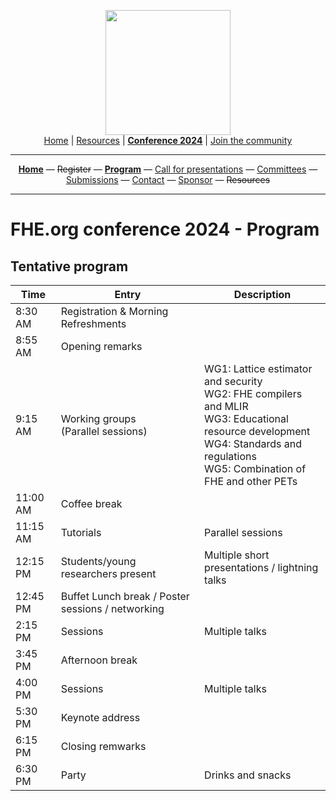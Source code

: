 <!-- Main header navigation -->
<p align="center">
  <img width="200" src="https://user-images.githubusercontent.com/5758427/180978488-db825482-5a58-4c7c-9589-c494a6f0be04.png"><br/>
  <a href="https://fhe-org.github.io">Home</a> | <a href="https://fhe-org.github.io/resources">Resources</a> | <b><a href="https://fhe-org.github.io/conferences/conference-2024/">Conference 2024</a></b> | <a href="https://fhe-org.github.io/community">Join the community</a>
</p>
<hr/>
<!-- /Main header navigation -->



<!-- Header conference 2024 links -->
<p align="center">
  <a href="https://fhe-org.github.io/conferences/conference-2024/"><b>Home</b></a>
  —
  <strike>Register</strike>
  —
  <a href="https://fhe-org.github.io/conferences/conference-2024/program"><b>Program</b></a>
  —
  <a href="https://fhe-org.github.io/conferences/conference-2024/call-for-presentations"> Call for presentations</a>
  —
  <a href="https://fhe-org.github.io/conferences/conference-2024/committees">Committees</a>
  —
  <a href="https://easychair.org/conferences/?conf=fheorg2024" target="_blank">Submissions</a>
  —
  <a href="https://fhe-org.github.io/conferences/conference-2024/contact">Contact</a>
  —
  <a href="https://fhe-org.github.io/conferences/conference-2024/sponsor">Sponsor</a>
  —
  <strike>Resources</strike>
</p>
<hr/>
<!-- /Header conference 2024 links -->





# FHE.org conference 2024 - Program

## Tentative program

<table>

  
  <thead>
        <tr>
            <th data-sortas="case-insensitive">Time</th>
            <th data-sortas="case-insensitive">Entry</th>
            <th data-sortas="case-insensitive">Description</th>
        </tr>
    </thead>  

<tr>
    <td>8:30 AM</td>
    <td>Registration & Morning Refreshments</td>
    <td></td>
</tr>  
<tr>
    <td>8:55 AM</td>
    <td>Opening remarks</td>
    <td></td>
</tr>  
<tr>
    <td>9:15 AM</td>
    <td>Working groups<br>
        (Parallel sessions)</td>
    <td>
WG1: Lattice estimator and security<br>
WG2: FHE compilers and MLIR<br>
WG3: Educational resource development<br>
WG4: Standards and regulations<br>
WG5: Combination of FHE and other PETs<br>
</td>
</tr>  
<tr>
    <td>11:00 AM</td>
    <td>Coffee break</td>
    <td></td>
</tr>
<tr>
    <td>11:15 AM</td>
    <td>Tutorials</td>
    <td>Parallel sessions</td>
</tr>  
<tr>
    <td>12:15 PM</td>
    <td>Students/young researchers present</td>
    <td>Multiple short presentations / lightning talks</td>
</tr>  
<tr>
    <td>12:45 PM</td>
    <td>Buffet Lunch break / Poster sessions / networking</td>
    <td></td>
</tr>  
<tr>
    <td>2:15 PM</td>
    <td>Sessions</td>
    <td>Multiple talks</td>
</tr>  
<tr>
    <td>3:45 PM</td>
    <td>Afternoon break</td>
    <td></td>
</tr>  
<tr>
    <td>4:00 PM</td>
    <td>Sessions</td>
    <td>Multiple talks</td>
</tr>  
<tr>
    <td>5:30 PM</td>
    <td>Keynote address</td>
    <td></td>
</tr>  
<tr>
    <td>6:15 PM</td>
    <td>Closing remwarks</td>
    <td></td>
</tr>  
<tr>
    <td>6:30 PM</td>
    <td>Party</td>
    <td>Drinks and snacks</td>
</tr>  




</table>
  

